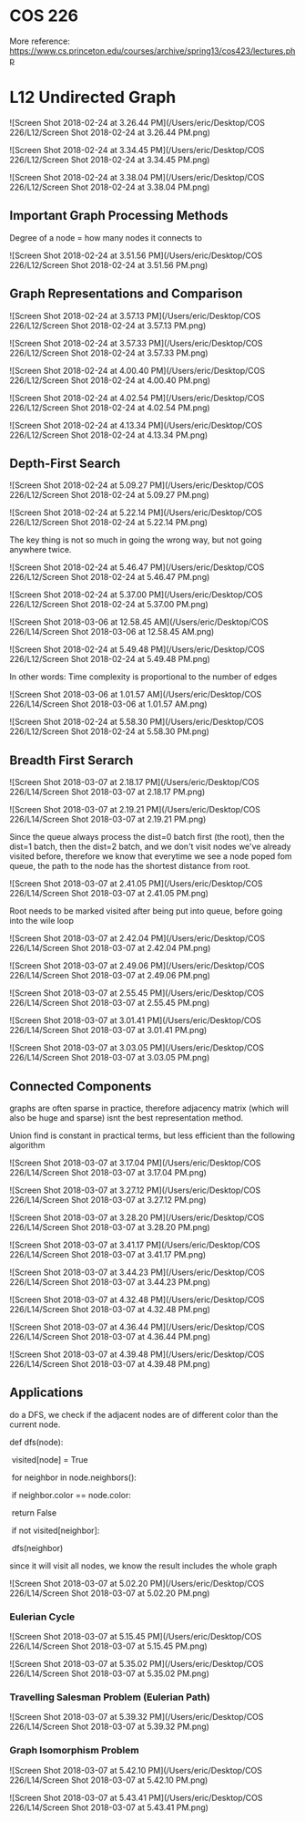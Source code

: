 # COS 226 

More reference:
https://www.cs.princeton.edu/courses/archive/spring13/cos423/lectures.php



# L12 Undirected Graph 

![Screen Shot 2018-02-24 at 3.26.44 PM](/Users/eric/Desktop/COS 226/L12/Screen Shot 2018-02-24 at 3.26.44 PM.png)

![Screen Shot 2018-02-24 at 3.34.45 PM](/Users/eric/Desktop/COS 226/L12/Screen Shot 2018-02-24 at 3.34.45 PM.png)

![Screen Shot 2018-02-24 at 3.38.04 PM](/Users/eric/Desktop/COS 226/L12/Screen Shot 2018-02-24 at 3.38.04 PM.png)

## Important Graph Processing Methods

Degree of a node = how many nodes it connects to

![Screen Shot 2018-02-24 at 3.51.56 PM](/Users/eric/Desktop/COS 226/L12/Screen Shot 2018-02-24 at 3.51.56 PM.png)

## Graph Representations and Comparison

![Screen Shot 2018-02-24 at 3.57.13 PM](/Users/eric/Desktop/COS 226/L12/Screen Shot 2018-02-24 at 3.57.13 PM.png)

![Screen Shot 2018-02-24 at 3.57.33 PM](/Users/eric/Desktop/COS 226/L12/Screen Shot 2018-02-24 at 3.57.33 PM.png)

![Screen Shot 2018-02-24 at 4.00.40 PM](/Users/eric/Desktop/COS 226/L12/Screen Shot 2018-02-24 at 4.00.40 PM.png)

![Screen Shot 2018-02-24 at 4.02.54 PM](/Users/eric/Desktop/COS 226/L12/Screen Shot 2018-02-24 at 4.02.54 PM.png)

![Screen Shot 2018-02-24 at 4.13.34 PM](/Users/eric/Desktop/COS 226/L12/Screen Shot 2018-02-24 at 4.13.34 PM.png)

## Depth-First Search

![Screen Shot 2018-02-24 at 5.09.27 PM](/Users/eric/Desktop/COS 226/L12/Screen Shot 2018-02-24 at 5.09.27 PM.png)

![Screen Shot 2018-02-24 at 5.22.14 PM](/Users/eric/Desktop/COS 226/L12/Screen Shot 2018-02-24 at 5.22.14 PM.png)

The key thing is not so much in going the wrong way, but not going anywhere twice.

![Screen Shot 2018-02-24 at 5.46.47 PM](/Users/eric/Desktop/COS 226/L12/Screen Shot 2018-02-24 at 5.46.47 PM.png)

![Screen Shot 2018-02-24 at 5.37.00 PM](/Users/eric/Desktop/COS 226/L12/Screen Shot 2018-02-24 at 5.37.00 PM.png)

![Screen Shot 2018-03-06 at 12.58.45 AM](/Users/eric/Desktop/COS 226/L14/Screen Shot 2018-03-06 at 12.58.45 AM.png)

![Screen Shot 2018-02-24 at 5.49.48 PM](/Users/eric/Desktop/COS 226/L12/Screen Shot 2018-02-24 at 5.49.48 PM.png)

In other words: Time complexity is proportional to the number of edges

![Screen Shot 2018-03-06 at 1.01.57 AM](/Users/eric/Desktop/COS 226/L14/Screen Shot 2018-03-06 at 1.01.57 AM.png)

![Screen Shot 2018-02-24 at 5.58.30 PM](/Users/eric/Desktop/COS 226/L12/Screen Shot 2018-02-24 at 5.58.30 PM.png)



## Breadth First Serarch

![Screen Shot 2018-03-07 at 2.18.17 PM](/Users/eric/Desktop/COS 226/L14/Screen Shot 2018-03-07 at 2.18.17 PM.png)

![Screen Shot 2018-03-07 at 2.19.21 PM](/Users/eric/Desktop/COS 226/L14/Screen Shot 2018-03-07 at 2.19.21 PM.png)

Since the queue always process the dist=0 batch first (the root), then the dist=1 batch, then the dist=2 batch, and we don't visit nodes we've already visited before, therefore we know that everytime we see a node poped fom queue, the path to the node has the shortest distance from root.

![Screen Shot 2018-03-07 at 2.41.05 PM](/Users/eric/Desktop/COS 226/L14/Screen Shot 2018-03-07 at 2.41.05 PM.png)

Root needs to be marked visited after being put into queue, before going into the wile loop

![Screen Shot 2018-03-07 at 2.42.04 PM](/Users/eric/Desktop/COS 226/L14/Screen Shot 2018-03-07 at 2.42.04 PM.png)

![Screen Shot 2018-03-07 at 2.49.06 PM](/Users/eric/Desktop/COS 226/L14/Screen Shot 2018-03-07 at 2.49.06 PM.png)

![Screen Shot 2018-03-07 at 2.55.45 PM](/Users/eric/Desktop/COS 226/L14/Screen Shot 2018-03-07 at 2.55.45 PM.png)

![Screen Shot 2018-03-07 at 3.01.41 PM](/Users/eric/Desktop/COS 226/L14/Screen Shot 2018-03-07 at 3.01.41 PM.png)

![Screen Shot 2018-03-07 at 3.03.05 PM](/Users/eric/Desktop/COS 226/L14/Screen Shot 2018-03-07 at 3.03.05 PM.png)



## Connected Components

graphs are often sparse in practice, therefore adjacency matrix (which will also be huge and sparse) isnt the best representation method.

Union find is constant in practical terms, but less efficient than the following algorithm

![Screen Shot 2018-03-07 at 3.17.04 PM](/Users/eric/Desktop/COS 226/L14/Screen Shot 2018-03-07 at 3.17.04 PM.png)

![Screen Shot 2018-03-07 at 3.27.12 PM](/Users/eric/Desktop/COS 226/L14/Screen Shot 2018-03-07 at 3.27.12 PM.png)

![Screen Shot 2018-03-07 at 3.28.20 PM](/Users/eric/Desktop/COS 226/L14/Screen Shot 2018-03-07 at 3.28.20 PM.png)

![Screen Shot 2018-03-07 at 3.41.17 PM](/Users/eric/Desktop/COS 226/L14/Screen Shot 2018-03-07 at 3.41.17 PM.png)

![Screen Shot 2018-03-07 at 3.44.23 PM](/Users/eric/Desktop/COS 226/L14/Screen Shot 2018-03-07 at 3.44.23 PM.png)

![Screen Shot 2018-03-07 at 4.32.48 PM](/Users/eric/Desktop/COS 226/L14/Screen Shot 2018-03-07 at 4.32.48 PM.png)

![Screen Shot 2018-03-07 at 4.36.44 PM](/Users/eric/Desktop/COS 226/L14/Screen Shot 2018-03-07 at 4.36.44 PM.png)

![Screen Shot 2018-03-07 at 4.39.48 PM](/Users/eric/Desktop/COS 226/L14/Screen Shot 2018-03-07 at 4.39.48 PM.png)



## Applications

do a DFS, we check if the adjacent nodes are of different color than the current node.



def dfs(node):

​	visited[node] = True

​	for neighbor in node.neighbors():

​		if neighbor.color == node.color:

​			return False

​		if not visited[neighbor]:

​			dfs(neighbor)



since it will visit all nodes, we know the result includes the whole graph

![Screen Shot 2018-03-07 at 5.02.20 PM](/Users/eric/Desktop/COS 226/L14/Screen Shot 2018-03-07 at 5.02.20 PM.png)

### Eulerian Cycle

![Screen Shot 2018-03-07 at 5.15.45 PM](/Users/eric/Desktop/COS 226/L14/Screen Shot 2018-03-07 at 5.15.45 PM.png)

![Screen Shot 2018-03-07 at 5.35.02 PM](/Users/eric/Desktop/COS 226/L14/Screen Shot 2018-03-07 at 5.35.02 PM.png)

### Travelling Salesman Problem (Eulerian Path)

![Screen Shot 2018-03-07 at 5.39.32 PM](/Users/eric/Desktop/COS 226/L14/Screen Shot 2018-03-07 at 5.39.32 PM.png)

### Graph Isomorphism Problem

![Screen Shot 2018-03-07 at 5.42.10 PM](/Users/eric/Desktop/COS 226/L14/Screen Shot 2018-03-07 at 5.42.10 PM.png)

![Screen Shot 2018-03-07 at 5.43.41 PM](/Users/eric/Desktop/COS 226/L14/Screen Shot 2018-03-07 at 5.43.41 PM.png)



